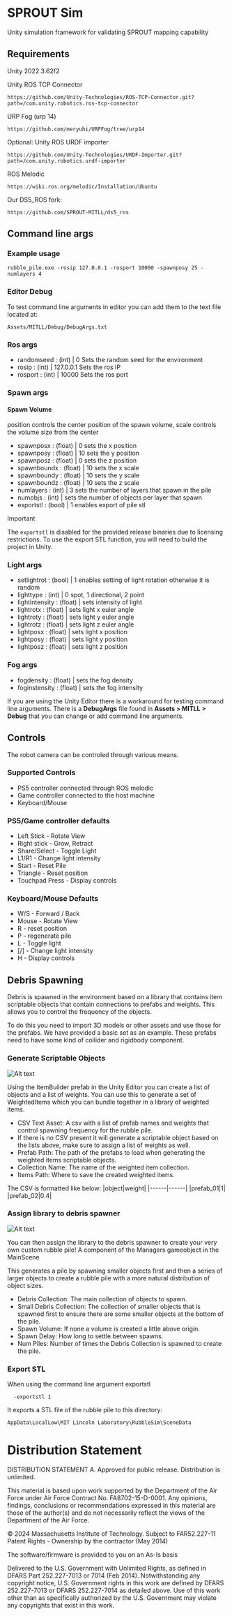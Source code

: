 # SPROUT Sim

Unity simulation framework for validating SPROUT mapping capability

## Requirements

Unity 2022.3.62f2

Unity ROS TCP Connector
```
https://github.com/Unity-Technologies/ROS-TCP-Connector.git?path=/com.unity.robotics.ros-tcp-connector
```
URP Fog (urp 14)
```
https://github.com/meryuhi/URPFog/tree/urp14
```

Optional: Unity ROS URDF importer
```
https://github.com/Unity-Technologies/URDF-Importer.git?path=/com.unity.robotics.urdf-importer
```
ROS Melodic
```
https://wiki.ros.org/melodic/Installation/Ubuntu
```
Our DS5_ROS fork:
```
https://github.com/SPROUT-MITLL/ds5_ros
```


## Command line args
### Example usage
``` 
rubble_pile.exe -rosip 127.0.0.1 -rosport 10000 -spawnposy 25 -numlayers 4
```
### Editor Debug
To test command line arguments in editor you can add them to the text file located at: 
```
Assets/MITLL/Debug/DebugArgs.txt
```
### Ros args
* randomseed : (int) | 0 Sets the random seed for the environment
* rosip : (int) | 127.0.0.1 Sets the ros IP
* rosport : (int) | 10000 Sets the ros port

### Spawn args
#### Spawn Volume
position controls the center position of the spawn volume, scale controls the volume size from the center
* spawnposx : (float) | 0 sets the x position
* spawnposy : (float) | 10 sets the y position
* spawnposz : (float) | 0 sets the z position
* spawnboundx : (float) | 10 sets the x scale
* spawnboundy : (float) | 10 sets the y scale
* spawnboundz : (float) | 10 sets the z scale
* numlayers : (int) | 3 sets the number of layers that spawn in the pile
* numobjs : (int) | sets the number of objects per layer that spawn
* exportstl : (bool) | 1 enables export of pile stl

> [!IMPORTANT]  
> The `exportstl` is disabled for the provided release binaries due to licensing restrictions. To use the export STL function, you will need to build the project in Unity.

### Light args
* setlightrot : (bool) | 1 enables setting of light rotation otherwise it is random
* lighttype : (int) | 0 spot, 1 directional, 2 point
* lightintensity : (float) | sets intensity of light
* lightrotx : (float) | sets light x euler angle
* lightroty : (float) | sets light y euler angle
* lightrotz : (float) | sets light z euler angle
* lightposx : (float) | sets light x position
* lightposy : (float) | sets light y position
* lightposz : (float) | sets light z position
### Fog args
* fogdensity : (float) | sets the fog density
* foginstensity : (float) | sets the fog intensity

If you are using the Unity Editor there is a workaround for testing command line arguments. There is a **DebugArgs** file found in **Assets > MITLL > Debug** that you can change or add command line arguments.

## Controls
The robot camera can be controled through various means. 
### Supported Controls

* PS5 controller connected through ROS melodic
* Game controller connected to the host machine
* Keyboard/Mouse 

### PS5/Game controller defaults
- Left Stick - Rotate View
- Right stick - Grow, Retract
- Share/Select - Toggle Light
- L1/R1 - Change light intensity
- Start - Reset Pile
- Triangle - Reset position
- Touchpad Press - Display controls

### Keyboard/Mouse Defaults 
- W/S - Forward / Back
- Mouse - Rotate View
- R - reset position 
- P - regenerate pile
- L - Toggle light
- [/] - Change light intensity
- H - Display controls

## Debris Spawning
Debris is spawned in the environment based on a library that contains item scriptable objects that contain connections to prefabs and weights. This allows you to control the frequency of the objects. 

To do this you need to import 3D models or other assets and use those for the prefabs. We have provided a basic set as an example.
These prefabs need to have some kind of collider and rigidbody component.

### Generate Scriptable Objects
![Alt text](imgs/itembuilder_01.png?raw=true "Item Builder")

Using the ItemBuilder prefab in the Unity Editor you can create a list of objects and a list of weights. You can use this to generate a set of WeightedItems which you can bundle together in a library of weighted items.

* CSV Text Asset: A csv with a list of prefab names and weights that control spawning frequency for the rubble pile.
* If there is no CSV present it will generate a scriptable object based on the lists above, make sure to assign a list of weights as well.
* Prefab Path: The path of the prefabs to load when generating the weighted items scriptable objects.
* Collection Name: The name of the weighted item collection.
* Items Path: Where to save the created weighted items.

The CSV is formatted like below:
|object|weight|
|------|------|
|prefab_01|1|
|prefab_02|0.4|

### Assign library to debris spawner
![Alt text](imgs/debris_spawner_01.png?raw=true "Debris Spawner")

You can then assign the library to the debris spawner to create your very own custom rubble pile!
A component of the Managers gameobject in the MainScene

This generates a pile by spawning smaller objects first and then a series of larger objects to create a rubble pile with a more natural distribution of object sizes.

* Debris Collection: The main collection of objects to spawn.
* Small Debris Collection: The collection of smaller objects that is spawned first to ensure there are some smaller objects at the bottom of the pile.
* Spawn Volume: If none a volume is created a little above origin.
* Spawn Delay: How long to settle between spawns.
* Num Piles: Number of times the Debris Collection is spawned to create the pile.

### Export STL
When using the command line argument exportstl
```
  -exportstl 1
```
It exports a STL file of the rubble pile to this directory: 
```
AppData\LocalLow\MIT Lincoln Laboratory\RubbleSim\SceneData
```
# Distribution Statement

DISTRIBUTION STATEMENT A. Approved for public release. Distribution is unlimited.
 
This material is based upon work supported by the Department of the Air Force under Air Force Contract No. FA8702-15-D-0001. Any opinions, findings, conclusions or recommendations expressed in this material are those of the author(s) and do not necessarily reflect the views of the Department of the Air Force.
 
© 2024 Massachusetts Institute of Technology.
Subject to FAR52.227-11 Patent Rights - Ownership by the contractor (May 2014)
 
The software/firmware is provided to you on an As-Is basis
 
Delivered to the U.S. Government with Unlimited Rights, as defined in DFARS Part 252.227-7013 or 7014 (Feb 2014). Notwithstanding any copyright notice, U.S. Government rights in this work are defined by DFARS 252.227-7013 or DFARS 252.227-7014 as detailed above. Use of this work other than as specifically authorized by the U.S. Government may violate any copyrights that exist in this work.
